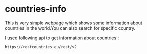 # countries-info

This is very simple webpage which shows some information about countries in the world.You can also search for specific country.

I used following api to get information about countries :

`https://restcountries.eu/rest/v2`
